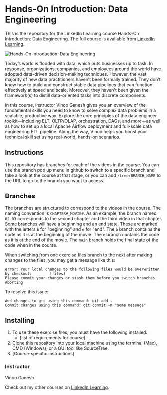 # Hands-On Introduction: Data Engineering
This is the repository for the LinkedIn Learning course Hands-On Introduction: Data Engineering. The full course is available from [LinkedIn Learning][lil-course-url].

![Hands-On Introduction: Data Engineering][lil-thumbnail-url] 

Today’s world is flooded with data, which puts businesses up to task. In response, organizations, companies, and employees around the world have adopted data-driven decision-making techniques. However, the vast majority of new data practitioners haven’t been formally trained. They don’t know how to build and construct stable data pipelines that can function effectively at speed and scale. Moreover, they haven't been given the framework(s) to distill data-oriented tasks into discrete components.

In this course, instructor Vinoo Ganesh gives you an overview of the fundamental skills you need to know to solve complex data problems in a scalable, productive way. Explore the core principles of the data engineer toolkit—including ELT, OLTP/OLAP, orchestration, DAGs, and more—as well as how to set up a local Apache Airflow deployment and full-scale data engineering ETL pipeline. Along the way, Vinoo helps you boost your technical skill set using real-world, hands-on scenarios.



## Instructions
This repository has branches for each of the videos in the course. You can use the branch pop up menu in github to switch to a specific branch and take a look at the course at that stage, or you can add `/tree/BRANCH_NAME` to the URL to go to the branch you want to access.

## Branches
The branches are structured to correspond to the videos in the course. The naming convention is `CHAPTER#_MOVIE#`. As an example, the branch named `02_03` corresponds to the second chapter and the third video in that chapter. 
Some branches will have a beginning and an end state. These are marked with the letters `b` for "beginning" and `e` for "end". The `b` branch contains the code as it is at the beginning of the movie. The `e` branch contains the code as it is at the end of the movie. The `main` branch holds the final state of the code when in the course.

When switching from one exercise files branch to the next after making changes to the files, you may get a message like this:

    error: Your local changes to the following files would be overwritten by checkout:        [files]
    Please commit your changes or stash them before you switch branches.
    Aborting

To resolve this issue:
	
    Add changes to git using this command: git add .
	Commit changes using this command: git commit -m "some message"

## Installing
1. To use these exercise files, you must have the following installed:
	- [list of requirements for course]
2. Clone this repository into your local machine using the terminal (Mac), CMD (Windows), or a GUI tool like SourceTree.
3. [Course-specific instructions]


### Instructor

Vinoo Ganesh 
                            


                            

Check out my other courses on [LinkedIn Learning](https://www.linkedin.com/learning/instructors/vinoo-ganesh).

[lil-course-url]: https://www.linkedin.com/learning/hands-on-introduction-data-engineering?dApp=59033956&leis=LAA
[lil-thumbnail-url]: https://media.licdn.com/dms/image/D560DAQG4v5bQSL1ZAg/learning-public-crop_675_1200/0/1682529028787?e=2147483647&v=beta&t=fogaI1G7xbC_Cin70-3NwxbdW2WaE-heDOliyoTo-R4

